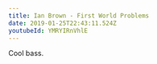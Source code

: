 ```yaml
---
title: Ian Brown - First World Problems
date: 2019-01-25T22:43:11.524Z
youtubeId: YMRYIRnVhlE
---
```

Cool bass.
